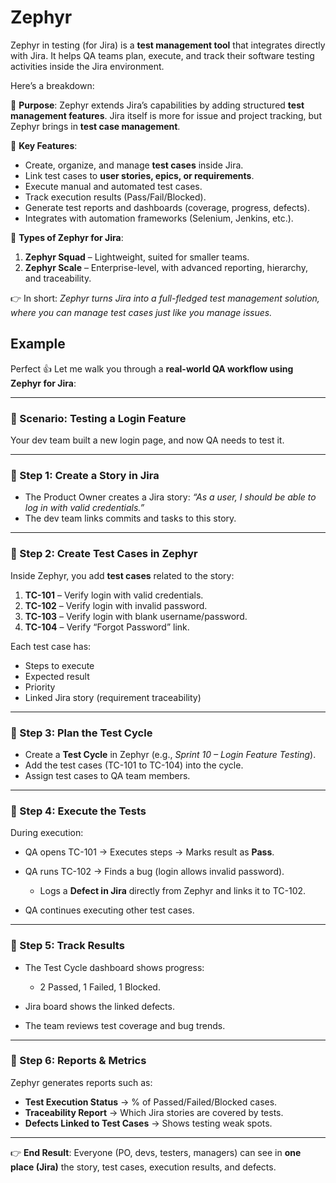 # Zephyr
Zephyr in testing (for Jira) is a **test management tool** that integrates directly with Jira. It helps QA teams plan, execute, and track their software testing activities inside the Jira environment.

Here’s a breakdown:

🔹 **Purpose**:
Zephyr extends Jira’s capabilities by adding structured **test management features**. Jira itself is more for issue and project tracking, but Zephyr brings in **test case management**.

🔹 **Key Features**:

* Create, organize, and manage **test cases** inside Jira.
* Link test cases to **user stories, epics, or requirements**.
* Execute manual and automated test cases.
* Track execution results (Pass/Fail/Blocked).
* Generate test reports and dashboards (coverage, progress, defects).
* Integrates with automation frameworks (Selenium, Jenkins, etc.).

🔹 **Types of Zephyr for Jira**:

1. **Zephyr Squad** – Lightweight, suited for smaller teams.
2. **Zephyr Scale** – Enterprise-level, with advanced reporting, hierarchy, and traceability.

👉 In short: *Zephyr turns Jira into a full-fledged test management solution, where you can manage test cases just like you manage issues.*

## Example
Perfect 👍 Let me walk you through a **real-world QA workflow using Zephyr for Jira**:

---

### 📌 Scenario: Testing a Login Feature

Your dev team built a new login page, and now QA needs to test it.

---

### 🔹 Step 1: **Create a Story in Jira**

* The Product Owner creates a Jira story: *“As a user, I should be able to log in with valid credentials.”*
* The dev team links commits and tasks to this story.

---

### 🔹 Step 2: **Create Test Cases in Zephyr**

Inside Zephyr, you add **test cases** related to the story:

1. **TC-101** – Verify login with valid credentials.
2. **TC-102** – Verify login with invalid password.
3. **TC-103** – Verify login with blank username/password.
4. **TC-104** – Verify “Forgot Password” link.

Each test case has:

* Steps to execute
* Expected result
* Priority
* Linked Jira story (requirement traceability)

---

### 🔹 Step 3: **Plan the Test Cycle**

* Create a **Test Cycle** in Zephyr (e.g., *Sprint 10 – Login Feature Testing*).
* Add the test cases (TC-101 to TC-104) into the cycle.
* Assign test cases to QA team members.

---

### 🔹 Step 4: **Execute the Tests**

During execution:

* QA opens TC-101 → Executes steps → Marks result as **Pass**.
* QA runs TC-102 → Finds a bug (login allows invalid password).

  * Logs a **Defect in Jira** directly from Zephyr and links it to TC-102.
* QA continues executing other test cases.

---

### 🔹 Step 5: **Track Results**

* The Test Cycle dashboard shows progress:

  * 2 Passed, 1 Failed, 1 Blocked.
* Jira board shows the linked defects.
* The team reviews test coverage and bug trends.

---

### 🔹 Step 6: **Reports & Metrics**

Zephyr generates reports such as:

* **Test Execution Status** → % of Passed/Failed/Blocked cases.
* **Traceability Report** → Which Jira stories are covered by tests.
* **Defects Linked to Test Cases** → Shows testing weak spots.

---

👉 **End Result**: Everyone (PO, devs, testers, managers) can see in **one place (Jira)** the story, test cases, execution results, and defects.



